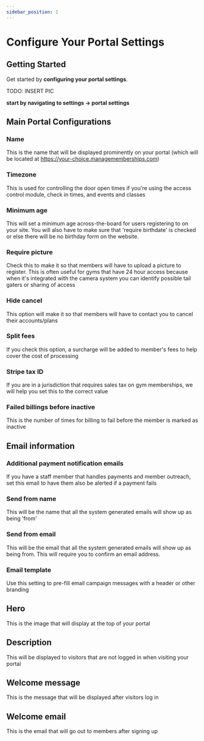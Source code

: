 ```yaml
---
sidebar_position: 1
---
```


# Configure Your Portal Settings

## Getting Started

Get started by **configuring your portal settings**.

TODO: INSERT PIC

**start by navigating to settings -> portal settings**

## Main Portal Configurations

### Name

This is the name that will be displayed prominently on your portal (which will be located at https://your-choice.managememberships.com)

### Timezone

This is used for controlling the door open times if you're using the access control module, check in times, and events and classes

### Minimum age

This will set a minimum age across-the-board for users registering to on your site.  You will also have to make sure that 'require birthdate' is checked or else there will be no birthday form on the website.

### Require picture

Check this to make it so that members will have to upload a picture to register.  This is often useful for gyms that have 24 hour access because when it's integrated with the camera system you can identify possible tail gaters or sharing of access

### Hide cancel

This option will make it so that members will have to contact you to cancel their accounts/plans

### Split fees

If you check this option, a surcharge will be added to member's fees to help cover the cost of processing

### Stripe tax ID

If you are in a jurisdiction that requires sales tax on gym memberships, we will help you set this to the correct value

### Failed billings before inactive

This is the number of times for billing to fail before the member is marked as inactive

## Email information

### Additional payment notification emails

If you have a staff member that handles payments and member outreach, set this email to have them also be alerted if a payment fails

### Send from name

This will be the name that all the system generated emails will show up as being 'from'

### Send from email

This will be the email that all the system generated emails will show up as being from.  This will require you to confirm an email address.

### Email template

Use this setting to pre-fill email campaign messages with a header or other branding

## Hero
This is the image that will display at the top of your portal

## Description
This will be displayed to visitors that are not logged in when visiting your portal

## Welcome message
This is the message that will be displayed after visitors log in

## Welcome email
This is the email that will go out to members after signing up